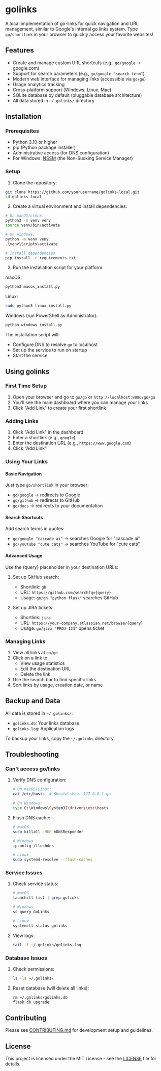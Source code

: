 # golinks

A local implementation of go-links for quick navigation and URL management, similar to Google's internal go links system. Type `go/shortlink` in your browser to quickly access your favorite websites!

## Features

- Create and manage custom URL shortcuts (e.g., `go/google` → google.com)
- Support for search parameters (e.g., `go/google "search term"`)
- Modern web interface for managing links (accessible via `go/go`)
- Usage analytics tracking
- Cross-platform support (Windows, Linux, Mac)
- SQLite database by default (pluggable database architecture)
- All data stored in `~/.golinks/` directory

## Installation

### Prerequisites
- Python 3.10 or higher
- pip (Python package installer)
- Administrative access (for DNS configuration)
- For Windows: [NSSM](https://nssm.cc/) (the Non-Sucking Service Manager)

### Setup

1. Clone the repository:
```bash
git clone https://github.com/yourusername/golinks-local.git
cd golinks-local
```

2. Create a virtual environment and install dependencies:
```bash
# On macOS/Linux:
python3 -m venv venv
source venv/bin/activate

# On Windows:
python -m venv venv
.\venv\Scripts\activate

# Install dependencies
pip install -r requirements.txt
```

3. Run the installation script for your platform:

macOS:
```bash
python3 macos_install.py
```

Linux:
```bash
sudo python3 linux_install.py
```

Windows (run PowerShell as Administrator):
```powershell
python windows_install.py
```

The installation script will:
- Configure DNS to resolve `go` to localhost
- Set up the service to run on startup
- Start the service

## Using golinks

### First Time Setup

1. Open your browser and go to `go/go` or `http://localhost:8080/go/go`
2. You'll see the main dashboard where you can manage your links
3. Click "Add Link" to create your first shortlink

### Adding Links

1. Click "Add Link" in the dashboard
2. Enter a shortlink (e.g., `google`)
3. Enter the destination URL (e.g., `https://www.google.com`)
4. Click "Add Link"

### Using Your Links

#### Basic Navigation
Just type `go/shortlink` in your browser:
- `go/google` → redirects to Google
- `go/github` → redirects to GitHub
- `go/docs` → redirects to your documentation

#### Search Shortcuts
Add search terms in quotes:
- `go/google "cascade ai"` → searches Google for "cascade ai"
- `go/youtube "cute cats"` → searches YouTube for "cute cats"

#### Advanced Usage
Use the {query} placeholder in your destination URLs:
1. Set up GitHub search:
   - Shortlink: `gh`
   - URL: `https://github.com/search?q={query}`
   - Usage: `go/gh "python flask"` searches GitHub

2. Set up JIRA tickets:
   - Shortlink: `jira`
   - URL: `https://your-company.atlassian.net/browse/{query}`
   - Usage: `go/jira "PROJ-123"` opens ticket

### Managing Links

1. View all links at `go/go`
2. Click on a link to:
   - View usage statistics
   - Edit the destination URL
   - Delete the link
3. Use the search bar to find specific links
4. Sort links by usage, creation date, or name

## Backup and Data

All data is stored in `~/.golinks/`:
- `golinks.db`: Your links database
- `golinks.log`: Application logs

To backup your links, copy the `~/.golinks` directory.

## Troubleshooting

### Can't access go/links
1. Verify DNS configuration:
   ```bash
   # On macOS/Linux:
   cat /etc/hosts  # Should show: 127.0.0.1 go

   # On Windows:
   type C:\Windows\System32\drivers\etc\hosts
   ```

2. Flush DNS cache:
   ```bash
   # macOS
   sudo killall -HUP mDNSResponder

   # Windows
   ipconfig /flushdns

   # Linux
   sudo systemd-resolve --flush-caches
   ```

### Service Issues
1. Check service status:
   ```bash
   # macOS
   launchctl list | grep golinks

   # Windows
   sc query GoLinks

   # Linux
   systemctl status golinks
   ```

2. View logs:
   ```bash
   tail -f ~/.golinks/golinks.log
   ```

### Database Issues
1. Check permissions:
   ```bash
   ls -la ~/.golinks/
   ```

2. Reset database (will delete all links):
   ```bash
   rm ~/.golinks/golinks.db
   flask db upgrade
   ```

## Contributing

Please see [CONTRIBUTING.md](CONTRIBUTING.md) for development setup and guidelines.

## License

This project is licensed under the MIT License - see the [LICENSE](LICENSE) file for details.